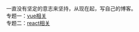 一直没有坚定的意志来坚持，从现在起，写自己的博客。<br/>
专题一：[vue相关](/vue/)<br/>
专题二：[react相关](https://dongleicode.github.io/blog/react/)<br/>
